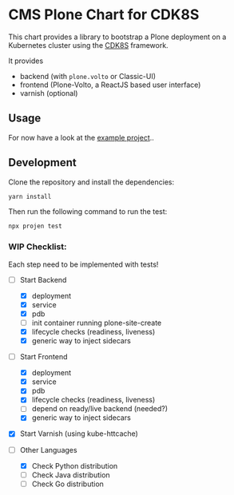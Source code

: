 # CMS Plone Chart for CDK8S

This chart provides a library to bootstrap a Plone deployment on a Kubernetes cluster using the [CDK8S](https://cdk8s.io) framework.

It provides

* backend (with `plone.volto` or Classic-UI)
* frontend (Plone-Volto, a ReactJS based user interface)
* varnish (optional)

## Usage

For now have a look at the [example project](https://github.com/bluedynamics/cdk8s-plone-example)..

## Development

Clone the repository and install the dependencies:

```bash
yarn install
```

Then run the following command to run the test:

```bash
npx projen test
```

### WIP Checklist:

Each step need to be implemented with tests!

* [ ] Start Backend

  * [x] deployment
  * [x] service
  * [x] pdb
  * [ ] init container running plone-site-create
  * [x] lifecycle checks (readiness, liveness)
  * [x] generic way to inject sidecars
* [ ] Start Frontend

  * [x] deployment
  * [x] service
  * [x] pdb
  * [x] lifecycle checks (readiness, liveness)
  * [ ] depend on ready/live backend (needed?)
  * [x] generic way to inject sidecars
* [x] Start Varnish (using kube-httcache)
* [ ] Other Languages

  * [x] Check Python distribution
  * [ ] Check Java distribution
  * [ ] Check Go distribution
